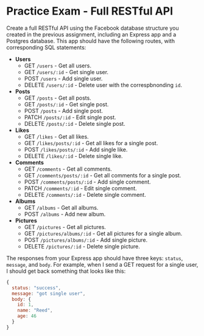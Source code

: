 # Practice Exam - Full RESTful API

Create a full RESTful API using the Facebook database structure you created in the previous assignment, including an Express app and a Postgres database. This app should have the following routes, with corresponding SQL statements:

- **Users**
  - GET `/users` - Get all users.
  - GET `/users/:id` - Get single user.
  - POST `/users` - Add single user.
  - DELETE `/users/:id` - Delete user with the correspbnonding `id`.
- **Posts**
  - GET `/posts` - Get all posts.
  - GET `/posts/:id` - Get single post.
  - POST `/posts` - Add single post.
  - PATCH `/posts/:id` - Edit single post.
  - DELETE `/posts/:id` - Delete single post.
- **Likes**
  - GET `/likes` - Get all likes.
  - GET `/likes/posts/:id` - Get all likes for a single post.
  - POST `/likes/posts/:id` - Add single like.
  - DELETE `/likes/:id` - Delete single like.
- **Comments**
  - GET `/comments` - Get all comments.
  - GET `/comments/posts/:id` - Get all comments for a single post.
  - POST `/comments/posts/:id` - Add single comment.
  - PATCH `/comments/:id` - Edit single comment.
  - DELETE `/comments/:id` - Delete single comment.
- **Albums**
  - GET `/albums` - Get all albums.
  - POST `/albums` - Add new album.
- **Pictures**
  - GET `/pictures` - Get all pictures.
  - GET `/pictures/albums/:id` - Get all pictures for a single album.
  - POST `/pictures/albums/:id` - Add single picture.
  - DELETE `/pictures/:id` - Delete single picture.

The responses from your Express app should have three keys: `status`, `message`, and `body`. For example, when I send a GET request for a single user, I should get back something that looks like this:

```js
{
  status: "success",
  message: "got single user",
  body: {
    id: 1,
    name: "Reed",
    age: 46
  }
}
```
